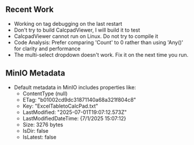 ## Recent Work
- Working on tag debugging on the last restart
- Don't try to build CalcpadViewer, I will build it to test
- CalcpadViewer cannot run on Linux. Do not try to compile it
- Code Analysis: Prefer comparing 'Count' to 0 rather than using 'Any()' for clarity and performance
- The multi-select dropdown doesn't work. Fix it on the next time you run.

## MinIO Metadata
- Default metadata in MinIO includes properties like:
  - ContentType (null)
  - ETag: "b01002cd9dc31871140a68a321f804c8"
  - Key: "ExcelTabletoCalcPad.txt"
  - LastModified: "2025-07-01T19:07:12.573Z"
  - LastModifiedDateTime: {7/1/2025 15:07:12}
  - Size: 3276 bytes
  - IsDir: false
  - IsLatest: false